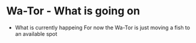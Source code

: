 # Wa-Tor - What is going on
- What is currently happeing
For now the Wa-Tor is just moving a fish to an available spot